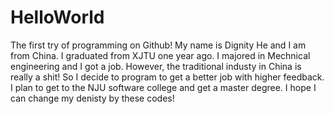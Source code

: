# HelloWorld
The first try of programming on Github!
My name is Dignity He  and I am from China. I graduated from XJTU one year ago. I majored in Mechnical engineering and I got a job. However, the traditional industy in China is really a shit! So I decide to program to get a better job with higher feedback. I plan to get to the NJU software college and get a master degree.
I hope I can change my denisty by these codes! 
